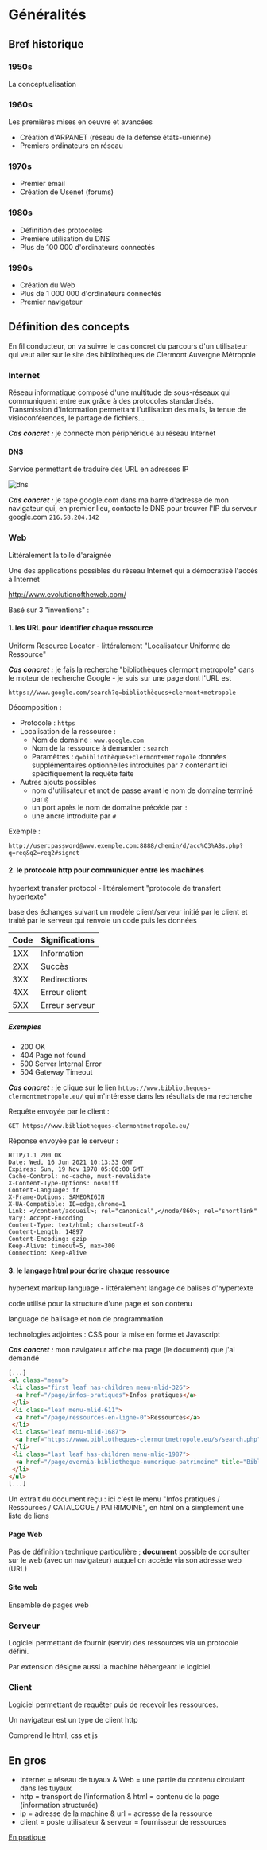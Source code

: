 # Généralités

## Bref historique

### 1950s

La conceptualisation

### 1960s 

Les premières mises en oeuvre et avancées 
* Création d'ARPANET (réseau de la défense états-unienne)
* Premiers ordinateurs en réseau 

### 1970s

* Premier email
* Création de Usenet (forums)

### 1980s

* Définition des protocoles 
* Première utilisation du DNS
* Plus de 100 000 d'ordinateurs connectés

### 1990s 

* Création du Web
* Plus de 1 000 000 d'ordinateurs connectés
* Premier navigateur

## Définition des concepts

En fil conducteur, on va suivre le cas concret du parcours d'un utilisateur qui veut aller sur le site des bibliothèques de Clermont Auvergne Métropole 

### Internet

Réseau informatique composé d'une multitude de sous-réseaux qui communiquent entre eux grâce à des protocoles standardisés. 
Transmission d'information permettant l'utilisation des mails, la tenue de visioconférences, le partage de fichiers...

***Cas concret :*** je connecte mon périphérique au réseau Internet

#### DNS

Service permettant de traduire des URL en adresses IP

![dns](dns.png)

***Cas concret :*** je tape google.com dans ma barre d'adresse de mon navigateur qui, en premier lieu, contacte le DNS pour trouver l'IP du serveur google.com `216.58.204.142`

### Web

Littéralement la toile d'araignée

Une des applications possibles du réseau Internet qui a démocratisé l'accès à Internet

http://www.evolutionoftheweb.com/

Basé sur 3 "inventions" :

#### 1. les URL pour identifier chaque ressource

Uniform Resource Locator - littéralement "Localisateur Uniforme de Ressource"

***Cas concret :*** je fais la recherche "bibliothèques clermont metropole" dans le moteur de recherche Google - je suis sur une page dont l'URL est

```
https://www.google.com/search?q=bibliothèques+clermont+metropole
```

Décomposition :

* Protocole : `https`
* Localisation de la ressource : 
  * Nom de domaine : `www.google.com`
  * Nom de la ressource à demander : `search`
  * Paramètres : `q=bibliothèques+clermont+metropole` données supplémentaires optionnelles introduites par `?` contenant ici spécifiquement la requête faite
* Autres ajouts possibles
  * nom d'utilisateur et mot de passe avant le nom de domaine terminé par `@`
  * un port après le nom de domaine précédé par `:`
  * une ancre introduite par `#`

Exemple :

```
http://user:password@www.exemple.com:8888/chemin/d/acc%C3%A8s.php?q=req&q2=req2#signet
```

#### 2. le protocole http pour communiquer entre les machines

hypertext transfer protocol - littéralement "protocole de transfert hypertexte"

base des échanges suivant un modèle client/serveur initié par le client et traité par le serveur qui renvoie un code puis les données

|Code|Significations|
|-|-|
|1XX|Information|
|2XX|Succès|
|3XX|Redirections|
|4XX|Erreur client|
|5XX|Erreur serveur|

##### Exemples

* 200 OK
* 404 Page not found
* 500 Server Internal Error
* 504 Gateway Timeout

***Cas concret :*** je clique sur le lien `https://www.bibliotheques-clermontmetropole.eu/` qui m'intéresse dans les résultats de ma recherche

Requête envoyée par le client :

```
GET	https://www.bibliotheques-clermontmetropole.eu/
```

Réponse envoyée par le serveur :

```
HTTP/1.1 200 OK
Date: Wed, 16 Jun 2021 10:13:33 GMT
Expires: Sun, 19 Nov 1978 05:00:00 GMT
Cache-Control: no-cache, must-revalidate
X-Content-Type-Options: nosniff
Content-Language: fr
X-Frame-Options: SAMEORIGIN
X-UA-Compatible: IE=edge,chrome=1
Link: </content/accueil>; rel="canonical",</node/860>; rel="shortlink"
Vary: Accept-Encoding
Content-Type: text/html; charset=utf-8
Content-Length: 14897
Content-Encoding: gzip
Keep-Alive: timeout=5, max=300
Connection: Keep-Alive
```

#### 3. le langage html pour écrire chaque ressource

hypertext markup language - littéralement langage de balises d'hypertexte

code utilisé pour la structure d'une page et son contenu

language de balisage et non de programmation

technologies adjointes : CSS pour la mise en forme et Javascript

***Cas concret :*** mon navigateur affiche ma page (le document) que j'ai demandé

```html
[...]
<ul class="menu">
 <li class="first leaf has-children menu-mlid-326">
  <a href="/page/infos-pratiques">Infos pratiques</a>
 </li>
 <li class="leaf menu-mlid-611">
  <a href="/page/ressources-en-ligne-0">Ressources</a>
 </li>
 <li class="leaf menu-mlid-1687">
  <a href="https://www.bibliotheques-clermontmetropole.eu/s/search.php" title="recherche documentaire">CATALOGUE</a>
 </li>
 <li class="last leaf has-children menu-mlid-1987">
  <a href="/page/overnia-bibliotheque-numerique-patrimoine" title="Bibliothèque numérique du patrimoine">PATRIMOINE</a>
 </li>
</ul>
[...]
```

Un extrait du document reçu : ici c'est le menu "Infos pratiques / Ressources / CATALOGUE / PATRIMOINE", en html on a simplement une liste de liens
 
#### Page Web

Pas de définition technique particulière ; **document** possible de consulter sur le web (avec un navigateur) auquel on accède via son adresse web (URL)

#### Site web

Ensemble de pages web 

### Serveur 

Logiciel permettant de fournir (servir) des ressources via un protocole défini.

Par extension désigne aussi la machine hébergeant le logiciel.

### Client 

Logiciel permettant de requêter puis de recevoir les ressources.

Un navigateur est un type de client http

Comprend le html, css et js

## En gros

* Internet = réseau de tuyaux & Web = une partie du contenu circulant dans les tuyaux
* http = transport de l'information & html = contenu de la page (information structurée)
* ip = adresse de la machine & url = adresse de la ressource
* client = poste utilisateur & serveur = fournisseur de ressources

[En pratique](./3.pratique.md)
